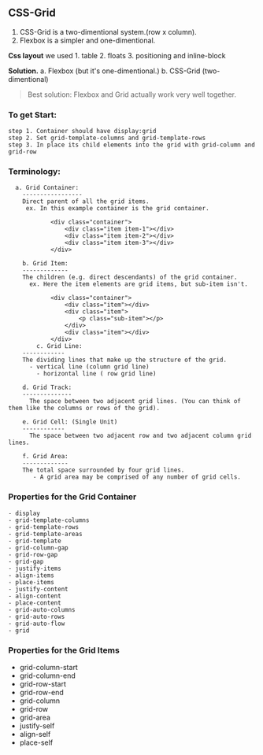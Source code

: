 ## CSS-Grid
  1. CSS-Grid is a two-dimentional system.(row x column).
  2. Flexbox  is a simpler and one-dimentional.
	
**Css layout**
we used
	1. table
	2. floats
	3. positioning and inline-block

**Solution.**
		a. Flexbox  (but it's one-dimentional.)
		b. CSS-Grid (two-dimentional)
	
> Best solution:
		 Flexbox and Grid actually work very well together.

### To get Start:
	step 1. Container should have display:grid
	step 2. Set grid-template-columns and grid-template-rows
	step 3. In place its child elements into the grid with grid-column and grid-row

### Terminology:		
	  a. Grid Container:
		-----------------
		Direct parent of all the grid items.
		 ex. In this example container is the grid container.
		 
				<div class="container">
					<div class="item item-1"></div>
					<div class="item item-2"></div>
					<div class="item item-3"></div>
				</div>
	  
		b. Grid Item:
		-------------
		The children (e.g. direct descendants) of the grid container.
		  ex. Here the item elements are grid items, but sub-item isn't.
			
				<div class="container">
					<div class="item"></div> 
					<div class="item">
						<p class="sub-item"></p>
					</div>
					<div class="item"></div>
				</div>
	        c. Grid Line:
		------------
		The dividing lines that make up the structure of the grid.
		  - vertical line (column grid line)
			- horizontal line ( row grid line)
			
		d. Grid Track:
		--------------
		  The space between two adjacent grid lines. (You can think of them like the columns or rows of the grid).
			
		e. Grid Cell: (Single Unit)
		------------
		  The space between two adjacent row and two adjacent column grid lines.
		
		f. Grid Area:
		-------------
		The total space surrounded by four grid lines.
		   - A grid area may be comprised of any number of grid cells.

### Properties for the Grid Container
	- display
	- grid-template-columns
	- grid-template-rows
	- grid-template-areas
	- grid-template
	- grid-column-gap
	- grid-row-gap
	- grid-gap
	- justify-items
	- align-items
	- place-items
	- justify-content
	- align-content
	- place-content
	- grid-auto-columns
	- grid-auto-rows
	- grid-auto-flow
	- grid
	
### Properties for the Grid Items
- grid-column-start
- grid-column-end
- grid-row-start
- grid-row-end
- grid-column
- grid-row
- grid-area
- justify-self
- align-self
- place-self

      	 
